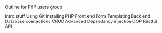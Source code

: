 Outline for PHP users group

Intro stuff
    Using Git
    Installing PHP
Front end
    Form
    Templating
Back end
    Database connections
    CRUD
Advanced
    Dependancy injection
    OOP
    Restful API